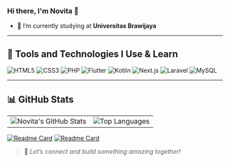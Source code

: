 ### Hi there, I'm Novita 👋 

- 🔭 I’m currently studying at **Universitas Brawijaya**   

---

## 🚀 Tools and Technologies I Use & Learn

<p align="left">
  <img src="https://img.shields.io/badge/HTML5-E34F26?style=for-the-badge&logo=html5&logoColor=white" alt="HTML5" />
  <img src="https://img.shields.io/badge/CSS3-1572B6?style=for-the-badge&logo=css3&logoColor=white" alt="CSS3" />
  <img src="https://img.shields.io/badge/PHP-777BB4?style=for-the-badge&logo=php&logoColor=white" alt="PHP" />
  <img src="https://img.shields.io/badge/Flutter-02569B?style=for-the-badge&logo=flutter&logoColor=white" alt="Flutter" />
  <img src="https://img.shields.io/badge/Kotlin-7F52FF?style=for-the-badge&logo=kotlin&logoColor=white" alt="Kotlin" />
  <img src="https://img.shields.io/badge/Next.js-000000?style=for-the-badge&logo=next.js&logoColor=white" alt="Next.js" />
  <img src="https://img.shields.io/badge/Laravel-FF2D20?style=for-the-badge&logo=laravel&logoColor=white" alt="Laravel" />
  <img src="https://img.shields.io/badge/MySQL-4479A1?style=for-the-badge&logo=mysql&logoColor=white" alt="MySQL" />
</p>

---

## 📊 GitHub Stats
<table>
  <tr>
    <td>
      <img src="https://github-readme-stats.vercel.app/api?username=nowwie&show_icons=true&theme=tokyonight&count_private=true&hide=contribs" alt="Novita's GitHub Stats" />
    </td>
    <td>
      <img src="https://github-readme-stats.vercel.app/api/top-langs/?username=nowwie&layout=compact&theme=tokyonight" alt="Top Languages" />
    </td>
  </tr>
</table>

[![Readme Card](https://github-readme-stats.vercel.app/api/pin/?username=nowwie&repo=web-pribadi&theme=tokyonight)](https://github.com/nowwie/kabarin)
[![Readme Card](https://github-readme-stats.vercel.app/api/pin/?username=nowwie&repo=memo-crud&theme=tokyonight)](https://github.com/nowwie/flowerbucket)


> 🌟 *Let’s connect and build something amazing together!*

